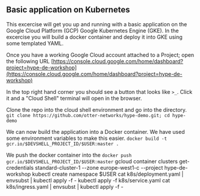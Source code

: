 ## Basic application on Kubernetes
This excercise will get you up and running with a basic application on the Google Cloud Platform (GCP) Google Kubernetes Engine (GKE). In the excercise you will build a docker container and deploy it into GKE using some templated YAML.

Once you have a working Google Cloud account attached to a Project; open the following URL [https://console.cloud.google.com/home/dashboard?project=hype-de-workshop](https://console.cloud.google.com/home/dashboard?project=hype-de-workshop)

In the top right hand corner you should see a button that looks like `>_`. Click it and a "Cloud Shell" terminal will open in the browser.

Clone the repo into the cloud shell environment and go into the directory.
`git clone https://github.com/otter-networks/hype-demo.git; cd hype-demo`

We can now build the application into a Docker container. We have used some environment variables to make this easier.
`docker build -t gcr.io/$DEVSHELL_PROJECT_ID/$USER:master .`

We push the docker container into the 
`docker push gcr.io/$DEVSHELL_PROJECT_ID/$USER:master`
gcloud container clusters get-credentials standard-cluster-1 --zone europe-west1-c --project hype-de-workshop
kubectl create namespace $USER
cat k8s/deployment.yaml | envsubst | kubectl apply -f -
kubectl apply -f k8s/service.yaml
cat k8s/ingress.yaml | envsubst | kubectl apply -f -
